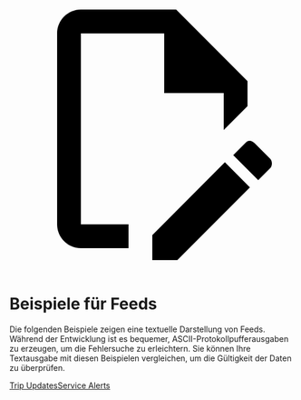 <a class="pencil-link" href="https://github.com/google/transit/edit/master/gtfs-realtime/spec/en/examples/README.md" title="Edit this page" target="_blank">
    <svg class="pencil" xmlns="http://www.w3.org/2000/svg" viewBox="0 0 24 24"><path d="M10 20H6V4h7v5h5v3.1l2-2V8l-6-6H6c-1.1 0-2 .9-2 2v16c0 1.1.9 2 2 2h4v-2m10.2-7c.1 0 .3.1.4.2l1.3 1.3c.2.2.2.6 0 .8l-1 1-2.1-2.1 1-1c.1-.1.2-.2.4-.2m0 3.9L14.1 23H12v-2.1l6.1-6.1 2.1 2.1Z"></path></svg>
  </a>

# Beispiele für Feeds

Die folgenden Beispiele zeigen eine textuelle Darstellung von Feeds. Während der Entwicklung ist es bequemer, ASCII-Protokollpufferausgaben zu erzeugen, um die Fehlersuche zu erleichtern. Sie können Ihre Textausgabe mit diesen Beispielen vergleichen, um die Gültigkeit der Daten zu überprüfen.

<div class="landing-page">
   <a class="button" href="trip-updates">Trip Updates</a><a class="button" href="service-alerts">Service Alerts</a>
</div>



